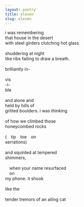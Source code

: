```yaml
---
layout: poetry
title: eleven
slug: eleven
---
```

i was remembering <br>
that house in the desert <br>
with steel girders clutching hot glass <br>
<br>
shuddering at night <br>
like ribs failing to draw a breath. <br>
<br>
brilliantly in-<br>
<br>
vis<br>
-i-<br>
ble<br>
<br>
and alone and<br>
held by hills of<br>
gritted boulders. i was thinking<br>
<br>
of how we climbed those<br> 
honeycombed rocks<br>
<br>
(&emsp;tip&emsp;toe&emsp;on<br> 
serrations)<br>
<br>
and squinted at tempered<br> 
shimmers,<br>
<br>
&emsp;when your name resurfaced<br> 
&emsp;on<br>
my phone. it shook<br>
<br>
like the<br>
<br>
tender tremors of an ailing cat<br>
